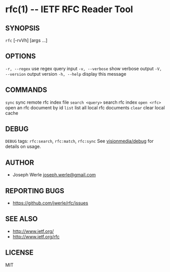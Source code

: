 rfc(1) -- IETF RFC Reader Tool
=================================

## SYNOPSIS

  `rfc` [-rvVh] <command> [args ...]

## OPTIONS

  `-r, --regex`       use regex query input
  `-v, --verbose`     show verbose output
  `-V, --version`     output version
  `-h, --help`        display this message

## COMMANDS

  `sync`              sync remote rfc index file
  `search <query>`    search rfc index
  `open <rfc>`        open an rfc document by id
  `list`              list all local rfc documents
  `clear`             clear local cache

## DEBUG

  `DEBUG` tags: `rfc:search`, `rfc:match`, `rfc:sync`
  See [visionmedia/debug](https://github.com/visionmedia/debug) for details on usage.

## AUTHOR

  - Joseph Werle <joseph.werle@gmail.com>

## REPORTING BUGS

  - <https://github.com/jwerle/rfc/issues>

## SEE ALSO

  - http://www.ietf.org/
  - http://www.ietf.org/rfc

## LICENSE

MIT
